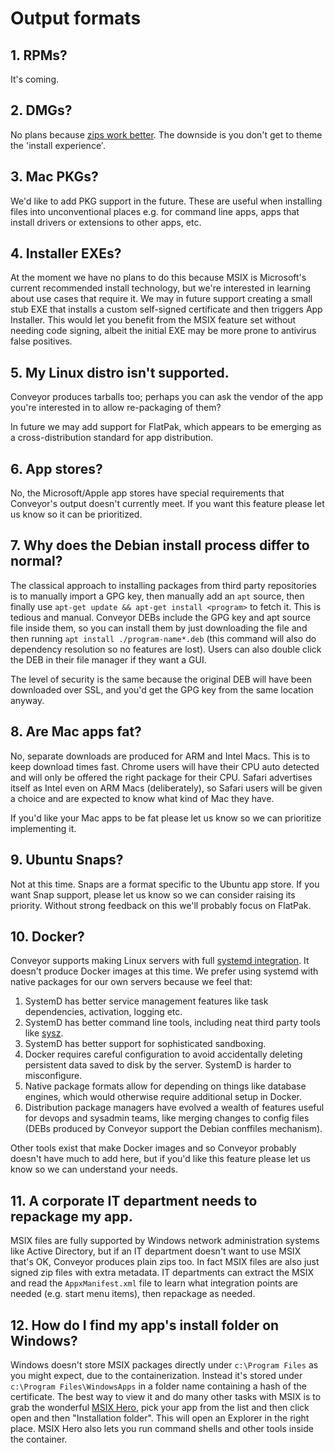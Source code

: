 # Output formats

## 1. RPMs?

It's coming.

## 2. DMGs?

No plans because [zips work better](../outputs.md#macos). The downside is you don't get to theme the 'install experience'.

## 3. Mac PKGs?

We'd like to add PKG support in the future. These are useful when installing files into unconventional places e.g. for command line apps, apps that install drivers or extensions to other apps, etc.

## 4. Installer EXEs?

At the moment we have no plans to do this because MSIX is Microsoft's current recommended install technology, but we're interested in learning about use cases that require it. We may in future support creating a small stub EXE that installs a custom self-signed certificate and then triggers App Installer. This would let you benefit from the MSIX feature set without needing code signing, albeit the initial EXE may be more prone to antivirus false positives.

## 5. My Linux distro isn't supported.

Conveyor produces tarballs too; perhaps you can ask the vendor of the app you're interested in to allow re-packaging of them?

In future we may add support for FlatPak, which appears to be emerging as a cross-distribution standard for app distribution.

## 6. App stores?

No, the Microsoft/Apple app stores have special requirements that Conveyor's output doesn't currently meet. If you want this feature please let us know so it can be prioritized.

## 7. Why does the Debian install process differ to normal?

The classical approach to installing packages from third party repositories is to manually import a GPG key, then manually add an `apt` source, then finally use `apt-get update && apt-get install <program>`  to fetch it. This is tedious and manual. Conveyor DEBs include the GPG key and apt source file inside them, so you can install them by just downloading the file and then running `apt install ./program-name*.deb` (this command will also do dependency resolution so no features are lost). Users can also double click the DEB in their file manager if they want a GUI.

The level of security is the same because the original DEB will have been downloaded over SSL, and you'd get the GPG key from the same location anyway.

## 8. Are Mac apps fat?

No, separate downloads are produced for ARM and Intel Macs. This is to keep download times fast. Chrome users will have their CPU auto detected and will only be offered the right package for their CPU. Safari advertises itself as Intel even on ARM Macs (deliberately), so Safari users will be given a choice and are expected to know what kind of Mac they have.

If you'd like your Mac apps to be fat please let us know so we can prioritize implementing it.

## 9. Ubuntu Snaps?

Not at this time. Snaps are a format specific to the Ubuntu app store. If you want Snap support, please let us know so we can consider raising its priority. Without strong feedback on this we'll probably focus on FlatPak.

## 10. Docker?

Conveyor supports making Linux servers with full [systemd integration](/configs/linux.md#systemd). It doesn't produce Docker images at this time. We prefer using systemd with native packages for our own servers because we feel that:

1. SystemD has better service management features like task dependencies, activation, logging etc.
2. SystemD has better command line tools, including neat third party tools like [sysz](https://github.com/joehillen/sysz).
3. SystemD has better support for sophisticated sandboxing.
4. Docker requires careful configuration to avoid accidentally deleting persistent data saved to disk by the server. SystemD is harder to misconfigure.
5. Native package formats allow for depending on things like database engines, which would otherwise require additional setup in Docker.
6. Distribution package managers have evolved a wealth of features useful for devops and sysadmin teams, like merging changes to config files (DEBs produced by Conveyor support the Debian conffiles mechanism).

Other tools exist that make Docker images and so Conveyor probably doesn't have much to add here, but if you'd like this feature please let us know so we can understand your needs.

## 11. A corporate IT department needs to repackage my app.

MSIX files are fully supported by Windows network administration systems like Active Directory, but if an IT department doesn't want to use MSIX that's OK, Conveyor produces plain zips too. In fact MSIX files are also just signed zip files with extra metadata. IT departments can extract the MSIX and read the `AppxManifest.xml` file to learn what integration points are needed (e.g. start menu items), then repackage as needed.

## 12. How do I find my app's install folder on Windows?

Windows doesn't store MSIX packages directly under `c:\Program Files` as you might expect, due to the containerization. Instead it's stored under `c:\Program Files\WindowsApps` in a folder name containing a hash of the certificate. The best way to view it and do many other tasks with MSIX is to grab the wonderful [MSIX Hero](https://msixhero.net/), pick your app from the list and then click open and then "Installation folder". This will open an Explorer in the right place. MSIX Hero also lets you run command shells and other tools inside the container.
